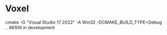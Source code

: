 # Voxel
cmake -G "Visual Studio 17 2022" -A Win32 -DCMAKE_BUILD_TYPE=Debug ..
##Still in development
